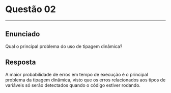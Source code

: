 # Questão 02
___
## Enunciado
Qual o principal problema do uso de tipagem dinâmica?

## Resposta
A maior probabilidade de erros em tempo de execução é o principal problema da tipagem dinâmica, visto que os erros relacionados aos tipos de variáveis só serão detectados quando o código estiver rodando.
